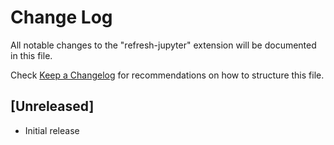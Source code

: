 # Change Log

All notable changes to the "refresh-jupyter" extension will be documented in this file.

Check [Keep a Changelog](http://keepachangelog.com/) for recommendations on how to structure this file.

## [Unreleased]

- Initial release